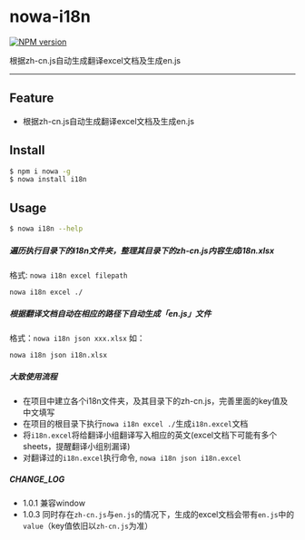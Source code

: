 # nowa-i18n

[![NPM version](https://img.shields.io/npm/v/nowa-i18n.svg?style=flat)](https://npmjs.org/package/nowa-i18n)

根据zh-cn.js自动生成翻译excel文档及生成en.js

---

## Feature

- 根据zh-cn.js自动生成翻译excel文档及生成en.js

## Install

```bash
$ npm i nowa -g
$ nowa install i18n
```

## Usage

```bash
$ nowa i18n --help
```

##### 遍历执行目录下的i18n文件夹，整理其目录下的zh-cn.js内容生成i18n.xlsx
格式: `nowa i18n excel filepath`

```
nowa i18n excel ./
```

##### 根据翻译文档自动在相应的路径下自动生成「en.js」文件

格式：`nowa i18n json xxx.xlsx`
如：

```
nowa i18n json i18n.xlsx
```

##### 大致使用流程
- 在项目中建立各个i18n文件夹，及其目录下的zh-cn.js，完善里面的key值及中文填写
- 在项目的根目录下执行`nowa i18n excel ./`生成`i18n.excel`文档
- 将`i18n.excel`将给翻译小组翻译写入相应的英文(excel文档下可能有多个sheets，提醒翻译小组别漏译)
- 对翻译过的`i18n.excel`执行命令, `nowa i18n json i18n.excel`

##### CHANGE_LOG
- 1.0.1 兼容window
- 1.0.3 同时存在`zh-cn.js`与`en.js`的情况下，生成的excel文档会带有`en.js`中的`value`（key值依旧以`zh-cn.js`为准）
